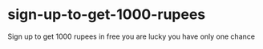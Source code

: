 # sign-up-to-get-1000-rupees
Sign up to get 1000 rupees in free you are lucky you have only one chance 
